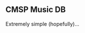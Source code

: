 ## CMSP Music DB

Extremely simple (hopefully)...

<link rel="stylesheet" href="https://cdn.datatables.net/1.11.5/css/jquery.dataTables.min.css"> 
<table id="table" class="display" style="width:100%">
</table>



<div id="js">
 <script src="https://code.jquery.com/jquery-3.2.1.min.js"></script>
 <script src="https://cdn.datatables.net/1.11.5/js/jquery.dataTables.min.js"></script>
 <script>
const csv_data_url = 'https://raw.githubusercontent.com/cmsp-music-db/cmsp-music-db.github.io/main/data.csv';

// Convoluted hand-crafted shitty csv parser lmao
function parse_csv(str) {
  let in_quote = false;
  let rows = [];
  let row = [];
  let column = "";
  
  // A few helper functions
  const terminate_row = () => {
    row.push(column);
    column = "";
    
    rows.push(row);
    row = [];
  };
  
  const terminate_col = () => {
    row.push(column);
    column = "";
  };
  
  for(let i = 0; i < str.length; i++) {
    if(!in_quote) {
      switch(str[i]) {
        case '\"':
          in_quote = true;
          continue;
        case '\n':
          terminate_row();
          continue;
        case '\r':
          continue;
        case ',':
          terminate_col();
          continue;       
      }
    } else if(str[i] == '\"') { // If we are in a quote and we got a quote char, we get out
      if(str[i - 1] === '\\' || str[i - 1] === '\"') { // Escape char
        column += '\"';
        continue;
      }
      
      in_quote = false;
      continue;
    }
    
    column += str[i];
  }
                                
  return rows;
}

                                
$(document).ready(function() {
  $.get(csv_data_url, (data, status) => {
    const parsed = parse_csv(data);
    $('#table').DataTable({
	    data: parsed,
	    columns: [
        { title: "Composer" },
        { title: "Arranger / Transcriber" },
        { title: "Title" },
        { title: "Edition" },
        { title: "Instrumentation" },
        { title: "Editor" }
	    ]
    });
  });
});
                                

 </script>
</div>
